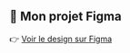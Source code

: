 ## 🎨 Mon projet Figma

👉 [Voir le design sur Figma](https://www.figma.com/proto/SpRDWHQF2ZIHd1PCHjRUOb/CodeIT-Delivery?node-id=0-1&t=Iv4xIpHdq8BakzOa-1)
